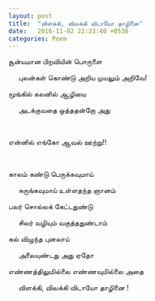 ```yaml
---
layout: post
title:  "விளக்கி, விலக்கி விடாயோ தாழினை"
date:   2016-11-02 22:23:40 +0530
categories: Poem
---
```

சூன்யமான பிறவியின் பொருளை

&nbsp;&nbsp;&nbsp;&nbsp;&nbsp;புலன்கள் கொண்டு அறிய முயலும் அறிவே!

மூங்கில் கலனில் ஆழியை

&nbsp;&nbsp;&nbsp;&nbsp;&nbsp;அடக்குவதை ஒத்ததன்றோ அது


&nbsp;&nbsp;&nbsp;&nbsp;&nbsp;

என்னில் எங்கோ ஆவல் ஊற்று!!


&nbsp;&nbsp;&nbsp;&nbsp;&nbsp;

காலம் கண்டு பெருக்கவுமாய்

&nbsp;&nbsp;&nbsp;&nbsp;&nbsp;சுருங்கவுமாய் உள்ளதந்த ஞானம்

பலர் சொல்லக் கேட்டதுண்டு

&nbsp;&nbsp;&nbsp;&nbsp;&nbsp;சிலர் வழியும் வகுத்ததுண்டாம்

கல் விழுந்த புனலாய்

&nbsp;&nbsp;&nbsp;&nbsp;&nbsp;அலையுண்டது அது ஏதோ

எண்ணத்திலுமில்லை எண்ணவுமில்லை அதை

&nbsp;&nbsp;&nbsp;&nbsp;&nbsp;விளக்கி, விலக்கி விடாயோ தாழினை !
